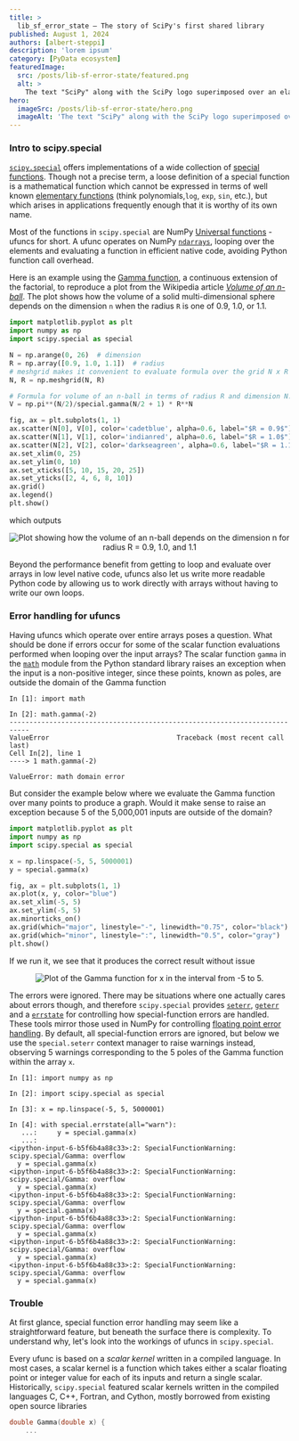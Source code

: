```yaml
---
title: >
  lib_sf_error_state – The story of SciPy's first shared library
published: August 1, 2024
authors: [albert-steppi]
description: 'lorem ipsum'
category: [PyData ecosystem]
featuredImage:
  src: /posts/lib-sf-error-state/featured.png
  alt: >
    The text "SciPy" along with the SciPy logo superimposed over an elaborate computer generated image of a circuitboard in the style of Francisco Goya, intended to evoke a sense of great complexity beneath a simple surface.
hero:
  imageSrc: /posts/lib-sf-error-state/hero.png
  imageAlt: 'The text "SciPy" along with the SciPy logo superimposed over an elaborate computer generated image of a circuitboard in the style of Francisco Goya, intended to evoke a sense of great complexity beneath a simple surface.'
---
```


### Intro to scipy.special

[`scipy.special`](https://docs.scipy.org/doc/scipy/reference/special.html) offers
implementations of a wide collection of [special
functions](https://en.wikipedia.org/wiki/Special_functions). Though not a
precise term, a loose definition of a special function is a mathematical
function which cannot be expressed in terms of well known [elementary
functions](https://en.wikipedia.org/wiki/Elementary_function) (think
polynomials,`log`, `exp`, `sin`, etc.), but which arises in applications
frequently enough that it is worthy of its own name.

Most of the functions in `scipy.special` are NumPy [Universal
functions](https://numpy.org/doc/stable/reference/ufuncs.html) - ufuncs for
short. A ufunc operates on NumPy
[`ndarrays`](https://numpy.org/doc/stable/reference/generated/numpy.ndarray.html#numpy.ndarray),
looping over the elements and evaluating a function in efficient native code, avoiding Python
function call overhead.

Here is an example using the [Gamma
function](https://en.wikipedia.org/wiki/Gamma_function), a continuous extension
of the factorial, to reproduce a plot from the Wikipedia article [_Volume of an
n-ball_](https://en.wikipedia.org/wiki/Volume_of_an_n-ball). The plot shows how
the volume of a solid multi-dimensional sphere depends on the dimension `n` when
the radius `R` is one of 0.9, 1.0, or 1.1.

```python
import matplotlib.pyplot as plt
import numpy as np
import scipy.special as special

N = np.arange(0, 26)  # dimension
R = np.array([0.9, 1.0, 1.1])  # radius
# meshgrid makes it convenient to evaluate formula over the grid N x R
N, R = np.meshgrid(N, R)

# Formula for volume of an n-ball in terms of radius R and dimension N.
V = np.pi**(N/2)/special.gamma(N/2 + 1) * R**N

fig, ax = plt.subplots(1, 1)
ax.scatter(N[0], V[0], color='cadetblue', alpha=0.6, label="$R = 0.9$")
ax.scatter(N[1], V[1], color='indianred', alpha=0.6, label="$R = 1.0$")
ax.scatter(N[2], V[2], color='darkseagreen', alpha=0.6, label="$R = 1.1$")
ax.set_xlim(0, 25)
ax.set_ylim(0, 10)
ax.set_xticks([5, 10, 15, 20, 25])
ax.set_yticks([2, 4, 6, 8, 10])
ax.grid()
ax.legend()
plt.show()
```

which outputs

<p align="center">
  <img
    src="/posts/lib-sf-error-state/n_sphere_volume.png"
	alt="Plot showing how the volume of an n-ball depends on the
		dimension n for radius R = 0.9, 1.0, and 1.1"
   />
</p>

Beyond the performance benefit from getting to loop and evaluate over arrays in
low level native code, ufuncs also let us write more readable Python code
by allowing us to work directly with arrays without having to write our own loops.

### Error handling for ufuncs

Having ufuncs which operate over entire arrays poses a question. What should
be done if errors occur for some of the scalar function evaluations performed
when looping over the input arrays? The scalar function `gamma`
in the [`math`](https://docs.python.org/3/library/math.html) module from the
Python standard library raises an exception when the input is a non-positive
integer, since these points, known as poles, are outside the domain of the Gamma
function

```
In [1]: import math

In [2]: math.gamma(-2)
---------------------------------------------------------------------------
ValueError                                Traceback (most recent call last)
Cell In[2], line 1
----> 1 math.gamma(-2)

ValueError: math domain error
```

But consider the example below where we evaluate the Gamma function over many
points to produce a graph. Would it make sense to raise an exception because
5 of the 5,000,001 inputs are outside of the domain?

```python
import matplotlib.pyplot as plt
import numpy as np
import scipy.special as special

x = np.linspace(-5, 5, 5000001)
y = special.gamma(x)

fig, ax = plt.subplots(1, 1)
ax.plot(x, y, color="blue")
ax.set_xlim(-5, 5)
ax.set_ylim(-5, 5)
ax.minorticks_on()
ax.grid(which="major", linestyle="-", linewidth="0.75", color="black")
ax.grid(which="minor", linestyle=":", linewidth="0.5", color="gray")
plt.show()
```

If we run it, we see that it produces the correct result without issue

<p align="center">
  <img
    src="/posts/lib-sf-error-state/gamma_function_plot.png"
	alt="Plot of the Gamma function for x in the interval from -5 to  5."
   />
</p>

The errors were ignored. There may be situations where one
actually cares about errors though, and therefore `scipy.special`
provides [`seterr`](https://docs.scipy.org/doc/scipy/reference/generated/scipy.special.seterr.html#scipy.special.seterr), [`geterr`](https://docs.scipy.org/doc/scipy/reference/generated/scipy.special.geterr.html#scipy.special.geterr) and a
[`errstate`](https://docs.scipy.org/doc/scipy/reference/generated/scipy.special.errstate.html#scipy.special.errstate) for controlling how
special-function errors are handled. These tools mirror those used in
NumPy for controlling [floating point error handling](https://numpy.org/devdocs/reference/routines.err.html). By default, all special-function errors are ignored,
but below we use the `special.seterr` context manager to raise warnings instead,
observing 5 warnings corresponding to the 5 poles of the Gamma function within the
array `x`.

```
In [1]: import numpy as np

In [2]: import scipy.special as special

In [3]: x = np.linspace(-5, 5, 5000001)

In [4]: with special.errstate(all="warn"):
   ...:     y = special.gamma(x)
   ...:
<ipython-input-6-b5f6b4a88c33>:2: SpecialFunctionWarning: scipy.special/Gamma: overflow
  y = special.gamma(x)
<ipython-input-6-b5f6b4a88c33>:2: SpecialFunctionWarning: scipy.special/Gamma: overflow
  y = special.gamma(x)
<ipython-input-6-b5f6b4a88c33>:2: SpecialFunctionWarning: scipy.special/Gamma: overflow
  y = special.gamma(x)
<ipython-input-6-b5f6b4a88c33>:2: SpecialFunctionWarning: scipy.special/Gamma: overflow
  y = special.gamma(x)
<ipython-input-6-b5f6b4a88c33>:2: SpecialFunctionWarning: scipy.special/Gamma: overflow
  y = special.gamma(x)
<ipython-input-6-b5f6b4a88c33>:2: SpecialFunctionWarning: scipy.special/Gamma: overflow
  y = special.gamma(x)
```

### Trouble

At first glance, special function error handling may seem like a straightforward
feature, but beneath the surface there is complexity. To understand why, let's
look into the workings of ufuncs in `scipy.special`.

Every ufunc is based on a _scalar kernel_ written in a compiled language.
In most cases, a scalar kernel is a function which takes either a scalar
floating point or integer value for each of its inputs and return a
single scalar. Historically, `scipy.special` featured scalar kernels written
in the compiled languages C, C++, Fortran, and Cython, mostly borrowed from
existing open source libraries

```c++
double Gamma(double x) {
    ...
```
